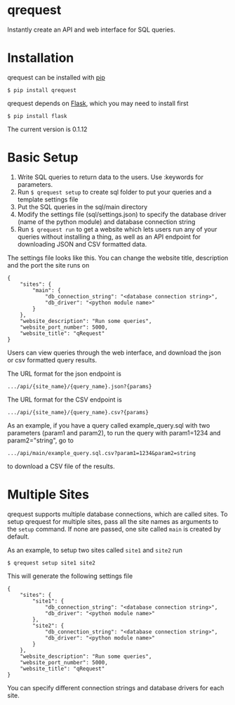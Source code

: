 qrequest
========

Instantly create an API and web interface for SQL queries.

# Installation

qrequest can be installed with [pip](https://pypi.python.org/pypi/pip)

```
$ pip install qrequest
```

qrequest depends on [Flask](http://flask.pocoo.org/), which you may need to install first
```
$ pip install flask
```

The current version is 0.1.12

# Basic Setup

1. Write SQL queries to return data to the users. Use :keywords for parameters.
2. Run `$ qrequest setup` to create sql folder to put your queries and a template settings file
2. Put the SQL queries in the sql/main directory
3. Modify the settings file (sql/settings.json) to specify the database driver (name of the python module) and database connection string
4. Run `$ qrequest run` to get a website which lets users run any of your queries without installing a thing, as well as an API endpoint for downloading JSON and CSV formatted data.

The settings file looks like this. You can change the website title, description and the port the site runs on
```
{
    "sites": {
        "main": {
            "db_connection_string": "<database connection string>",
            "db_driver": "<python module name>"
        }
    },
    "website_description": "Run some queries",
    "website_port_number": 5000,
    "website_title": "qRequest"
}
```

Users can view queries through the web interface, and download the json or csv formatted query results.

The URL format for the json endpoint is
```
.../api/{site_name}/{query_name}.json?{params}
```

The URL format for the CSV endpoint is
```
.../api/{site_name}/{query_name}.csv?{params}
``` 

As an example, if you have a query called example_query.sql with two parameters (param1 and param2),
to run the query with param1=1234 and param2="string", go to
```
.../api/main/example_query.sql.csv?param1=1234&param2=string
```
to download a CSV file of the results.

# Multiple Sites

qrequest supports multiple database connections, which are called sites.
To setup qrequest for multiple sites, pass all the site names as arguments to the
`setup` command. If none are passed, one site called `main` is created by default.

As an example, to setup two sites called `site1` and `site2` run

```
$ qrequest setup site1 site2
```

This will generate the following settings file

```
{
    "sites": {
        "site1": {
            "db_connection_string": "<database connection string>",
            "db_driver": "<python module name>"
        },
        "site2": {
            "db_connection_string": "<database connection string>",
            "db_driver": "<python module name>"
        }
    },
    "website_description": "Run some queries",
    "website_port_number": 5000,
    "website_title": "qRequest"
}
```

You can specify different connection strings and database drivers for each site.


